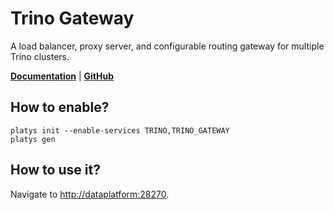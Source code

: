 # Trino Gateway

A load balancer, proxy server, and configurable routing gateway for multiple Trino clusters. 

**[Documentation](https://trinodb.github.io/trino-gateway/)** | **[GitHub](https://github.com/trinodb/trino-gateway)**

## How to enable?

```
platys init --enable-services TRINO,TRINO_GATEWAY
platys gen
```

## How to use it?

Navigate to <http://dataplatform:28270>.